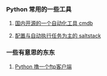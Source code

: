 ### Python 常用的一些工具

1. [国内开源的一个自动化工具 cmdb](https://github.com/voilet/cmdb)

2. [配置与自动执行任务为主的 saltstack](https://github.com/saltstack/salt)

### 一些有意思的东东

1. [Python 撸一个ftp客户端](https://blog.csdn.net/weixin_42898819/article/details/81502058)
